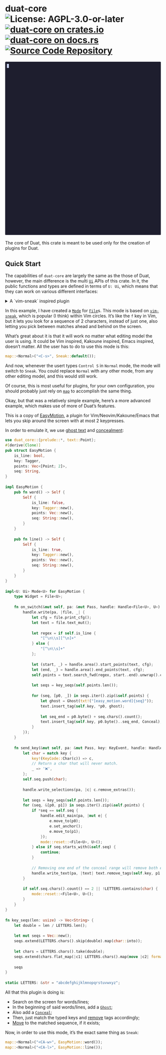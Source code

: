 # duat-core ![License: AGPL-3.0-or-later](https://img.shields.io/badge/license-AGPL--3.0--or--later-blue) [![duat-core on crates.io](https://img.shields.io/crates/v/duat-core)](https://crates.io/crates/duat-core) [![duat-core on docs.rs](https://docs.rs/duat-core/badge.svg)](https://docs.rs/duat-core) [![Source Code Repository](https://img.shields.io/badge/Code-On%20GitHub-blue?logo=GitHub)](https://github.com/AhoyISki/duat/tree/master/duat-core)

![sneak demonstration](../assets/sneak-demonstration.gif)

The core of Duat, this crate is meant to be used only for the
creation of plugins for Duat.

## Quick Start

The capabilities of `duat-core` are largely the same as the those
of Duat, however, the main difference is the multi [`Ui`][__link0] APIs of
this crate. In it, the public functions and types are defined in
terms of `U: Ui`,  which means that they can work on various
different interfaces:

<details>
<summary>A `vim-sneak` inspired plugin</summary>

```rust
// I recommend pulling the prelude in plugins.
use std::sync::LazyLock;

use duat_core::{prelude::*, text::Point};

static TAGGER: LazyLock<Tagger> = Tagger::new_static();
static CUR_TAGGER: LazyLock<Tagger> = Tagger::new_static();

#[derive(Default, Clone)]
pub struct Sneak {
    step: Step,
}

impl<U: Ui> Mode<U> for Sneak {
    type Widget = File<U>;

    fn send_key(&mut self, pa: &mut Pass, key: mode::KeyEvent, handle: Handle<File<U>, U>) {
        use mode::{KeyCode::*, KeyMod as Mod};

        let cur_id = form::id_of!("sneak.current");

        match &mut self.step {
            Step::Start => {
                // Make sure that the typed key is a character.
                let mode::key!(Char(c0)) = key else {
                    mode::reset::<File<U>, U>();
                    return;
                };

                let pat = format!("{c0}[A-Za-z0-9]");
                if highlight_matches(pa, &pat, &handle).1.is_none() {
                    handle.write_text(pa, |text| text.remove_tags(*TAGGER, ..));
                    context::error!("No matches found for [a]{pat}");
                    mode::reset::<File<U>, U>();
                    return;
                }

                self.step = Step::Filter(c0);
            }
            Step::Filter(c0) => {
                handle.write_text(pa, |text| text.remove_tags(*TAGGER, ..));

                let mode::key!(Char(c1)) = key else {
                    mode::reset::<File<U>, U>();
                    return;
                };

                let pat = format!("{c0}{c1}");
                let (matches, cur) = highlight_matches(pa, &pat, &handle);

                let Some(cur) = cur else {
                    handle.write_text(pa, |text| text.remove_tags(*TAGGER, ..));
                    context::error!("No matches found for [a]{pat}");
                    mode::reset::<File<U>, U>();
                    return;
                };
                let [p0, p1] = matches[cur];
                handle.write_text(pa, |text| {
                    text.insert_tag(*CUR_TAGGER, p0..p1, cur_id.to_tag(51))
                });

                self.step = Step::Matched(matches, cur);
            }
            Step::Matched(matches, cur) => match (key, mode::alt_is_reverse()) {
                (mode::key!(Char('n')), _) => {
                    let prev = *cur;
                    let last = matches.len() - 1;
                    *cur = if *cur == last { 0 } else { *cur + 1 };

                    handle.write_text(pa, |text| {
                        let [p0, _] = matches[prev];
                        text.remove_tags(*CUR_TAGGER, p0);

                        let [p0, p1] = matches[*cur];
                        text.insert_tag(*CUR_TAGGER, p0..p1, cur_id.to_tag(51));
                    });
                }
                (mode::key!(Char('N')), false) | (mode::key!(Char('n'), Mod::ALT), true) => {
                    let prev = *cur;
                    let last = matches.len() - 1;
                    *cur = if *cur == 0 { last } else { *cur - 1 };

                    handle.write_text(pa, |text| {
                        let [p0, _] = matches[prev];
                        text.remove_tags(*CUR_TAGGER, p0);

                        let [p0, p1] = matches[*cur];
                        text.insert_tag(*CUR_TAGGER, p0..p1, cur_id.to_tag(51));
                    });
                }
                _ => {
                    let [p0, p1] = matches[*cur];

                    handle.edit_main(pa, |mut e| e.move_to(p0..p1));

                    handle.write_text(pa, |text| text.remove_tags([*TAGGER, *CUR_TAGGER], ..));
                    mode::reset::<File<U>, U>();
                }
            },
        }
    }
}

fn highlight_matches<U: Ui>(
    pa: &mut Pass,
    pat: &str,
    handle: &Handle<File<U>, U>,
) -> (Vec<[Point; 2]>, Option<usize>) {
    handle.write(pa, |file, area| {
        let (start, _) = area.start_points(file.text(), file.print_cfg());
        let (end, _) = area.end_points(file.text(), file.print_cfg());
        let caret = file.selections().get_main().unwrap().caret();

        let (bytes, mut tags) = file.text_mut().bytes_and_tags();

        let matches: Vec<_> = bytes.search_fwd(pat, start..end).unwrap().collect();

        let id = form::id_of!("sneak.match");

        let tagger = *TAGGER;
        let mut next = None;
        for (i, &[p0, p1]) in matches.iter().enumerate() {
            if p0 > caret && next.is_none() {
                next = Some(i);
            }
            tags.insert(tagger, p0..p1, id.to_tag(50));
        }

        let last = matches.len().checked_sub(1);
        (matches, next.or(last))
    })
}

#[derive(Default, Clone)]
enum Step {
    #[default]
    Start,
    Filter(char),
    Matched(Vec<[Point; 2]>, usize),
}
```

</details>

In this example, I have created a [`Mode`][__link1] for [`File`][__link2]s. This
mode is based on [`vim-sneak`][__link3], which is popular (I think) within
Vim circles. It’s like the `f` key in Vim, but it lets you look
for a sequence of 2 characters, instead of just one, also letting
you pick between matches ahead and behind on the screen.

What’s great about it is that it will work no matter what editing
model the user is using. It could be Vim inspired, Kakoune
inspired, Emacs inspired, doesn’t matter. All the user has to do
to use this mode is this:

```rust
map::<Normal>("<C-s>", Sneak::default());
```

And now, whenever the usert types `Control S` in `Normal` mode,
the mode will switch to `Sneak`. You could replace `Normal` with
any other mode, from any other editing model, and this would still
work.

Of course, this is most useful for plugins, for your own
configuration, you should probably just rely on [`map`][__link4] to
accomplish the same thing.

Okay, but that was a relatively simple example, here’s a more
advanced example, which makes use of more of Duat’s features.

This is a copy of [EasyMotion][__link5], a plugin for
Vim/Neovim/Kakoune/Emacs that lets you skip around the screen with
at most 2 keypresses.

In order to emulate it, we use [ghost text][__link6] and [concealment][__link7]:

```rust
use duat_core::{prelude::*, text::Point};
#[derive(Clone)]
pub struct EasyMotion {
    is_line: bool,
    key: Tagger,
    points: Vec<[Point; 2]>,
    seq: String,
}

impl EasyMotion {
    pub fn word() -> Self {
        Self {
            is_line: false,
            key: Tagger::new(),
            points: Vec::new(),
            seq: String::new(),
        }
    }

    pub fn line() -> Self {
        Self {
            is_line: true,
            key: Tagger::new(),
            points: Vec::new(),
            seq: String::new(),
        }
    }
}

impl<U: Ui> Mode<U> for EasyMotion {
    type Widget = File<U>;

    fn on_switch(&mut self, pa: &mut Pass, handle: Handle<File<U>, U>) {
        handle.write(pa, |file, _| {
            let cfg = file.print_cfg();
            let text = file.text_mut();

            let regex = if self.is_line {
                "[^\n\\s][^\n]+"
            } else {
                "[^\n\\s]+"
            };

            let (start, _) = handle.area().start_points(text, cfg);
            let (end, _) = handle.area().end_points(text, cfg);
            self.points = text.search_fwd(regex, start..end).unwrap().collect();

            let seqs = key_seqs(self.points.len());

            for (seq, [p0, _]) in seqs.iter().zip(&self.points) {
                let ghost = Ghost(txt!("[easy_motion.word]{seq}"));
                text.insert_tag(self.key, *p0, ghost);

                let seq_end = p0.byte() + seq.chars().count();
                text.insert_tag(self.key, p0.byte()..seq_end, Conceal);
            }
        });
    }

    fn send_key(&mut self, pa: &mut Pass, key: KeyEvent, handle: Handle<File<U>, U>) {
        let char = match key {
            key!(KeyCode::Char(c)) => c,
            // Return a char that will never match.
            _ => '❌',
        };
        self.seq.push(char);

        handle.write_selections(pa, |c| c.remove_extras());

        let seqs = key_seqs(self.points.len());
        for (seq, &[p0, p1]) in seqs.iter().zip(&self.points) {
            if *seq == self.seq {
                handle.edit_main(pa, |mut e| {
                    e.move_to(p0);
                    e.set_anchor();
                    e.move_to(p1);
                });
                mode::reset::<File<U>, U>();
            } else if seq.starts_with(&self.seq) {
                continue;
            }

            // Removing one end of the conceal range will remove both ends.
            handle.write_text(pa, |text| text.remove_tags(self.key, p1.byte()));
        }

        if self.seq.chars().count() == 2 || !LETTERS.contains(char) {
            mode::reset::<File<U>, U>();
        }
    }
}

fn key_seqs(len: usize) -> Vec<String> {
    let double = len / LETTERS.len();

    let mut seqs = Vec::new();
    seqs.extend(LETTERS.chars().skip(double).map(char::into));

    let chars = LETTERS.chars().take(double);
    seqs.extend(chars.flat_map(|c1| LETTERS.chars().map(move |c2| format!("{c1}{c2}"))));

    seqs
}

static LETTERS: &str = "abcdefghijklmnopqrstuvwxyz";
```

All that this plugin is doing is:

* Search on the screen for words/lines;
* In the beginning of said words/lines, add a [`Ghost`][__link8];
* Also add a [`Conceal`][__link9];
* Then, just match the typed keys and [remove][__link10] tags accordingly;
* [Move][__link11] to the matched sequence, if it exists;

Now, in order to use this mode, it’s the exact same thing as
`Sneak`:

```rust
map::<Normal>("<CA-w>", EasyMotion::word());
map::<Normal>("<CA-l>", EasyMotion::line());
```


 [__cargo_doc2readme_dependencies_info]: ggGkYW0BYXSEG4IA0U4o2v_nG0nShNh9mFPVGzI2Nk_cFKuWG3RsDqMmIUI5YXKEG5kSlirPFH3IG-94kIzxtwe2Gw4N5mz-iO47GwdMpWblNR8MYWSBg2lkdWF0LWNvcmVlMC41LjFpZHVhdF9jb3Jl
 [__link0]: https://docs.rs/duat-core/0.5.1/duat_core/?search=ui::Ui
 [__link1]: https://docs.rs/duat-core/0.5.1/duat_core/?search=mode::Mode
 [__link10]: https://docs.rs/duat-core/0.5.1/duat_core/?search=text::Text::remove_tags
 [__link11]: https://docs.rs/duat-core/0.5.1/duat_core/?search=mode::Cursor::move_to
 [__link2]: https://docs.rs/duat-core/0.5.1/duat_core/?search=file::File
 [__link3]: https://github.com/justinmk/vim-sneak
 [__link4]: https://docs.rs/duat/0.2.0/duat/prelude/fn.map.html
 [__link5]: https://github.com/easymotion/vim-easymotion
 [__link6]: https://docs.rs/duat-core/0.5.1/duat_core/?search=text::Ghost
 [__link7]: https://docs.rs/duat-core/0.5.1/duat_core/?search=text::Conceal
 [__link8]: https://docs.rs/duat-core/0.5.1/duat_core/?search=text::Ghost
 [__link9]: https://docs.rs/duat-core/0.5.1/duat_core/?search=text::Conceal
